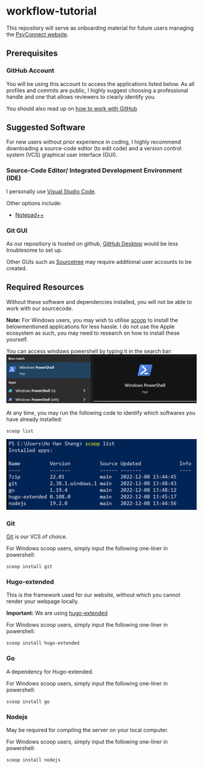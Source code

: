 # workflow-tutorial
This repository will serve as onboarding material for future users managing the [PsyConnect website](https://github.com/PsyConnect/PsyConnect.github.io). 

## Prerequisites

### GitHub Account
You will be using this account to access the applications listed below. As all profiles and commits are public, I highly suggest choosing a professional handle and one that allows reviewers to clearly identify you. 

You should also read up on [how to work with GitHub](https://github.com/ClinicalBrainLab/clinicalbrainlab.github.io#getting-started-with-github-memo)


## Suggested Software
For new users without prior experience in coding, I highly recommend downloading a source-code editor (to edit code) and a version control system (VCS) graphical user interface (GUI). 

### Source-Code Editor/ Integrated Development Environment (IDE)
I personally use [Visual Studio Code](https://code.visualstudio.com/).

Other options include: 
- [Notepad++](https://notepad-plus-plus.org/downloads/)

### Git GUI
As our repositiory is hosted on github, [GitHub Desktop](https://desktop.github.com/) would be less troublesome to set up. 

Other GUIs such as [Sourcetree](https://www.sourcetreeapp.com/) may require additional user accounts to be created. 

## Required Resources
Without these software and dependencies installed, you will not be able to work with our sourcecode. 

**Note:** For Windows users, you may wish to utilise [scoop](https://github.com/ScoopInstaller/Scoop#installation) to install the belowmentioned applications for less hassle. I do not use the Apple ecosystem as such, you may need to research on how to install these yourself. 

You can access windows powershell by typing it in the search bar:
![](/assets/images/powershell-screenshot.png)

At any time, you may run the following code to identify which softwares you have already installed:
```
scoop list
```
![An example](/assets/images/scoop-list.png)

### Git
[Git](https://git-scm.com/downloads) is our VCS of choice.

For Windows scoop users, simply input the following one-liner in powershell:
```
scoop install git
```

### Hugo-extended
This is the framework used for our website, without which you cannot render your webpage locally.

**Important:** We are using [hugo-extended](https://gohugo.io/getting-started/installing#quick-install)

For Windows scoop users, simply input the following one-liner in powershell:
```
scoop install hugo-extended
```

### Go
A dependency for Hugo-extended.

For Windows scoop users, simply input the following one-liner in powershell:
```
scoop install go
```

### Nodejs
May be required for compiling the server on your local computer.

For Windows scoop users, simply input the following one-liner in powershell:
```
scoop install nodejs
```
